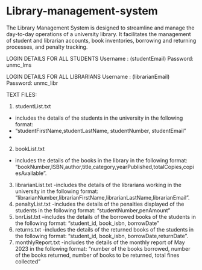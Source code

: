 # Library-management-system
The Library Management System is designed to streamline and manage the day-to-day operations of a university library. It facilitates the management of student and librarian accounts, book inventories, borrowing and returning processes, and penalty tracking. 

LOGIN DETAILS FOR ALL STUDENTS 
Username : (studentEmail)
Password: unmc_lms

LOGIN DETAILS FOR ALL LIBRARIANS 
Username : (librarianEmail)
Password: unmc_libr

TEXT FILES:
1)	studentList.txt
-	includes the details of the students in the university in the following format:
-	“studentFirstName,studentLastName, studentNumber, studentEmail”
-	
2)	bookList.txt
-	includes the details of the books in the library in the following format:
“bookNumber,ISBN,author,title,category,yearPublished,totalCopies,copiesAvailable”.
3)	librarianList.txt
-includes the details of the librarians working in the university in the following format:
“librarianNumber,librarianFirstName,librarianLastName,librarianEmail”.
4)	penaltyList.txt
-includes the details of the penalties displayed of the students in the following format:
“studentNumber,penAmount”
5)	bnrList.txt
–includes the details of the borrowed books of the students in the following format:
“student_id, book_isbn, borrowDate”
6)	returns.txt
-includes the details of the returned books of the students in the following format:
“student_id, book_isbn, borrowDate,returnDate”.
7)	monthlyReport.txt
-includes the details of the monthly report of May 2023 in the following format:
“number of the books borrowed, number of the books returned, number of books to be returned, total fines collected”

